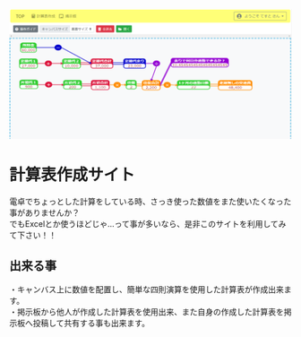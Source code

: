 ![](calculatorpage.png)
# 計算表作成サイト
電卓でちょっとした計算をしている時、さっき使った数値をまた使いたくなった事がありませんか？<br>
でもExcelとか使うほどじゃ…って事が多いなら、是非このサイトを利用してみて下さい！！

## 出来る事
・キャンバス上に数値を配置し、簡単な四則演算を使用した計算表が作成出来ます。<br>
・掲示板から他人が作成した計算表を使用出来、また自身の作成した計算表を掲示板へ投稿して共有する事も出来ます。

